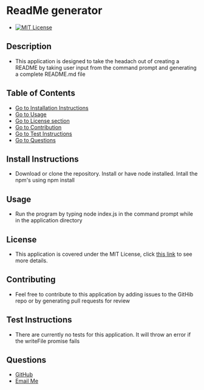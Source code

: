 # ReadMe generator
- [![MIT License](https://img.shields.io/badge/License-MIT%20License-green)](https://opensource.org/licenses/MIT)
## Description
- This application is designed to take the headach out of creating a README by taking user input from the command prompt and generating a complete README.md file
## Table of Contents
- [Go to Installation Instructions](#install-instructions)
- [Go to Usage](#usage)
- [Go to License section](#license)
- [Go to Contribution](#contribution)
- [Go to Test Instructions](#test-instructions)
- [Go to Questions](#questions)
## Install Instructions
- Download or clone the repository. Install or have node installed. Intall the npm's using npm install
## Usage
- Run the program by typing node index.js in the command prompt while in the application directory
## License
- This application is covered under the MIT License, click [this link](https://opensource.org/licenses/MIT) to see more details.
## Contributing
- Feel free to contribute to this application by adding issues to the GitHib repo or by generating pull requests for review
## Test Instructions
- There are currently no tests for this application. It will throw an error if the writeFile promise fails
## Questions
- [GitHub](https://github.com/SteveB29)
- [Email Me](mailto:steven.bendrick@gmail.com)